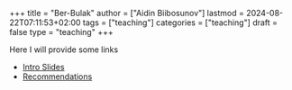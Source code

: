 +++
title = "Ber-Bulak"
author = ["Aidin Biibosunov"]
lastmod = 2024-08-22T07:11:53+02:00
tags = ["teaching"]
categories = ["teaching"]
draft = false
type = "teaching"
+++

Here I will provide some links

-   [Intro Slides](/reveal_js_talks/intro_me/intro.html)
-   [Recommendations](/html_files/recommendations.html)